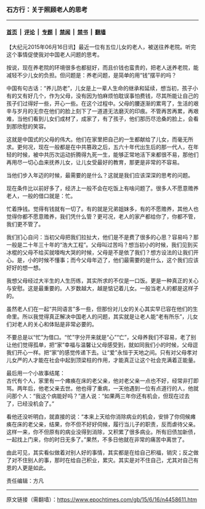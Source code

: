 ### 石方行：关于照顾老人的思考

---

#### [首页](../../../..?n4458611) &nbsp;|&nbsp; [评论](../../../../../epoch-comment?n4458611) &nbsp;|&nbsp; [专题](../../../../../epoch-special?n4458611) &nbsp;|&nbsp; [禁闻](../../../../../epoch-news?n4458611) &nbsp;|&nbsp; [禁书](../../../../../books?n4458611) &nbsp;|&nbsp; [翻墙](https://github.com/gfw-breaker/nogfw/blob/master/README.md?n4458611)


<div class="post_content" id="artbody" itemprop="articleBody">
 <!-- article content begin -->
 <p>
  【大纪元2015年06月16日讯】最近一位有五位儿女的老人，被送往养老院。听完这个事情促使我对中国老人问题的思考。
 </p>
 <p>
  按说，现在养老院的环境很多也都挺好，而且价钱也蛮贵的，把老人送养老院，能减轻不少儿女的负担。但问题是：养老问题，是简单的用“钱”摆平的吗？
 </p>
 <p>
  中国有句古话：“养儿防老”，儿女是上一辈人生命的继承和延续，想当初，孩子小有的又有好几个，作为父母，没有因为怕麻烦怕耽误事怕费钱，尽其所能让自己的孩子们过得好一些，开心一些。在这个过程中。父母的腰逐渐的累弯了，生活的艰辛与岁月的无奈在他们的脸上刻下了一道道无法磨灭的印痕。不管再苦再累，再艰难，当他们看到儿女们成材了，成家了，有了孩子，他们那历尽沧桑的脸上，会看到那欣慰的笑容。
 </p>
 <p>
  这就是中国式的父母的伟大。他们在家里把自己的一生都献给了儿女，而毫无所求。更何况，现在一般都是在中共篡政之后，五六十年代出生后的那一代人，在年轻的时候，被中共历次运动折腾得九死一生，能够正常地活下来都很不易，那他们再用尽一切心血来抚养儿女，让儿女受最好的教育，那更是非常的不容易。
 </p>
 <p>
  当他们步入年迈的时候，最需要的是什么？这就是我们应该深深的思考的问题。
 </p>
 <p>
  现在条件比以前好多了，经济上一般不会在吃饭上有啥问题了。很多人不愿意赡养老人，一般的借口就是：忙。
 </p>
 <p>
  忙着挣钱。觉得有钱就有一切了。有的就是兄弟姐妹多，有的不愿赡养，其他人也觉得你都不愿意赡养，我们凭什么管？更可况，老人的家产都给你了，你都不管，我们更不管了。
 </p>
 <p>
  我们扪心自问：当初父母把我们拉扯大，他们是不是费了很多的心思？容易吗？那一般是二十年三十年的“浩大工程”。父母叫过苦吗？想当初小的时候，我们见到买冰棍的父母不给买就嚎啕大哭的时候，父母是不是依了我们？想方设法的让我们开心。是，小的时候不懂事；而今父母年迈了，他们最需要的是什么，这个我们应该好好的想一想。
 </p>
 <p>
  我想父母经过大半生的人生历练，其实所求的不仅是一口饭。更是一种真正的关心与安慰。这是最重要的。人岁数越大，越是惦记着儿女。一般当老人的都是这样子的。
 </p>
 <p>
  虽然老人们在一起“共同语言”多一些，但那份对儿女的关心其实早已容在他们的生命里。所以我觉得真正解决中国老人的问题，其实就是让老人能“老有所乐”，儿女们对老人的关心和体贴是非常必要的。
 </p>
 <p>
  不要总是以“忙”为借口。“忙”字分开来就是“心”“亡”，父母养我们不容易，老了别让他们觉得孤单，把“家”幸福与温馨让父母感受到，就如同我们小的时候，父母逗我们开心一样。把“家”的感觉传递下去。让“爱”永恒于天地之间。只有对父母孝对儿女严的人才能在社会中起到顶梁柱的作用，才能真正让这个社会充满着正能量。
 </p>
 <p>
  最后用一个小故事结尾：
  <br/>
  古代有个人，家里有一个瘫痪在床的老父亲，他对老父亲一点也不好，经常非打即骂。两年后，他老父亲去世。他也得了重病，一天他遇到一位有点道行的人，他就问那个人：“我这个病能好吗？”道人说：“如果两三年你还有机会，但现在过去了，已经没机会了。”
 </p>
 <p>
  看他还没听明白，就直接的说：“本来上天给你消除病业的机会，安排了你伺候瘫痪在床的老父亲，结果，你不但不好好伺候，履行当儿子的职责，反而虐待父亲。这样一来，你不但原有的病业没得到消除，又积累了很多病业。所有旧债加新债，一起找上门来，你的时日无多了。”果然，不多日他就在非常的痛苦中离世了。
 </p>
 <p>
  由此可见，其实看似做着对别人好的事情，其实都是在给自己积福，销灾；反之做了对不住别人的事，那时在给自己积业，累灾。其实是对不住自己，尤其对自己有恩的人更是如此。
 </p>
 <p>
  责任编辑：方凡
 </p>
 <!-- article content end -->
 <div id="below_article_ad">
 </div>
</div>


---

原文链接（需翻墙）：https://www.epochtimes.com/gb/15/6/16/n4458611.htm